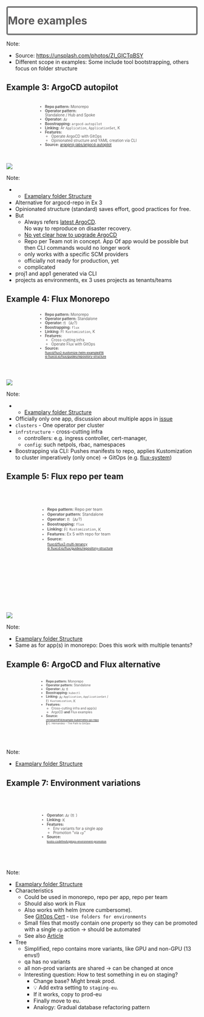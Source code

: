 <!-- .slide: data-background-image="images/examples.jpg"  -->
<!-- .slide: style="text-align: center !important"  -->

<div style="border-radius: 5px; border: 4px solid #777;background-color: rgba(255,255,255,0.8);">
<br/>
<h1 style="margin: 0 0 0 0; color: #5b5a5a;" >More examples</h1>
<br/>
</div>


  
Note:
* Source:  https://unsplash.com/photos/ZI_GICTqBSY
* Different scope in examples: Some include tool bootstrapping, others focus on folder structure



## Example 3: ArgoCD autopilot <!-- .element style="margin-top: 0px"-->
<!-- .slide: id="ex3"  -->

<div class="container">
    <div class="column" style="color: #5b5a5a; font-size:70%; background-image: url(images/parchment-paper.svg);background-repeat: no-repeat; background-size: contain;">
        <ul style="margin-left: 85px; margin-top: 15px; margin-right: 50px;">
          <li><strong>Repo pattern:</strong> Monorepo</li>
          <li><strong>Operator pattern:</strong><br/> Standalone / Hub and Spoke</li>
          <li><strong>Operator:</strong>
            <img data-src="images/argo-icon.svg" title="ArgoCD" style="height: 1.1em; vertical-align: middle;" /> 
          </li>
          <li><strong>Boostrapping:</strong> <code>argocd-autopilot</code></li>
          <li><strong>Linking:</strong> <img data-src="images/argo-icon.svg" title="ArgoCD" style="height: 1.1em; vertical-align: middle;" /> <code>Application</code>, <code>ApplicationSet</code>, <img data-src="images/kustomize-icon.svg" title="Kustomize" style="height: 1.1em; vertical-align: middle;"/></li>
          <li><strong>Features:</strong> 
            <ul>
              <li>Operate ArgoCD with GitOps</li>
              <li>Opinionated structure and YAML creation via CLI</li>
            </ul>
          <li><strong>Source:</strong> <span style="font-size:95%"><i class='fab fa-github'></i> <a href="https://github.com/argoproj-labs/argocd-autopilot/releases/tag/v0.4.10">argoproj-labs/argocd-autopilot</a></span></li>
        </ul>
        <br/><br/><br/>
    </div>
    <div class="column">
      <img src="images/example-autopilot.svg"/>
    </div>
</div>

Note: 
* * [Examplary folder Structure](https://github.com/cloudogu/gitops-talks/tree/ca16fe/docs/image-sources/repo-examples/3)
* Alternative for argocd-repo in Ex 3
* Opinionated structure (standard) saves effort, good practices for free.
* But 
  - Always refers [latest ArgoCD](https://github.com/argoproj-labs/argocd-autopilot/blob/84ec8989a3ebae132b9a8a019f8a6bd2eb76bac5/manifests/base/kustomization.yaml#L4).  
    No way to reproduce on disaster recovery.
  - [No yet clear how to upgrade ArgoCD](https://github.com/argoproj-labs/argocd-autopilot/issues/45)
  - Repo per Team not in concept. App Of app would be possible but then CLI commands would no longer work
  - only works with a specific SCM providers
  - officially not ready for production, yet
  - complicated
* proj1 and app1 generated via CLI
* projects as environments, ex 3 uses projects as tenants/teams



## Example 4: Flux Monorepo <!-- .element style="margin-top: 0px"-->
<!-- .slide: id="ex4"  -->

<div class="container">
    <div class="column" style="color: #5b5a5a; font-size:70%; background-image: url(images/parchment-paper.svg);background-repeat: no-repeat; background-size: contain;">
        <ul style="margin-left: 85px; margin-top: 5px; margin-right: 55px;">
          <li><strong>Repo pattern:</strong> Monorepo</li>
          <li><strong>Operator pattern:</strong> Standalone</li>
          <li><strong>Operator:</strong>
            <img data-src="images/flux-icon.svg" title="flux" style="height: 1.1em; vertical-align: middle;"/> 
            (<img data-src="images/argo-icon.svg" title="ArgoCD" style="height: 1.1em; vertical-align: middle;" />?) 
          </li>
          <li><strong>Boostrapping:</strong> <code>flux</code></li>
          <li><strong>Linking:</strong> <img data-src="images/flux-icon.svg" title="Flux" style="height: 1.1em; vertical-align: middle;" /> <code>Kustomization</code>, <img data-src="images/kustomize-icon.svg" title="Kustomize" style="height: 1.1em; vertical-align: middle;"/></li>
          <li><strong>Features:</strong>
            <ul>
              <li>Cross-cutting infra</li>
              <li>Operate Flux with GitOps</li>
            </ul>
        <li><strong>Source:</strong><br/><span style="font-size:80%"><i class='fab fa-github'></i> <a href="https://github.com/fluxcd/flux2-kustomize-helm-example/issues/16">fluxcd/flux2-kustomize-helm-example#16<br/></a>
          <a href="https://fluxcd.io/flux/guides/repository-structure/">🌐 fluxcd.io/flux/guides/repository-structure</a></span></li>
        </ul>
        <br/><br/><br/><br/>
    </div>
    <div class="column" >
      <img src="images/example-flux-mono.svg"/>
    </div>
</div>

Note:

* * [Examplary folder Structure](https://github.com/cloudogu/gitops-talks/tree/ca16fe/docs/image-sources/repo-examples/4)
* Officially only one app, discussion about multiple apps in [issue](https://github.com/fluxcd/flux2-kustomize-helm-example/issues/16)
* `clusters` - One operator per cluster
* `infrstructure` - cross-cutting infra
  * controllers: e.g. ingress controller, cert-manager,
  * `config`: such netpols, rbac, namespaces
* Boostrapping via CLI: Pushes manifests to repo, applies Kustomization to cluster imperatively (only once) -> GitOps
  (e.g. [flux-system](https://github.com/cloudogu/gitops-playground/tree/main/fluxv2/clusters/gitops-playground/flux-system))



## Example 5: Flux repo per team <!-- .element style="margin-top: 0px"-->
<!-- .slide: id="ex5"  -->

<div class="container">
    <div class="column" style="color: #5b5a5a; font-size:75%; background-image: url(images/parchment-paper.svg);background-repeat: no-repeat; background-size: contain; ">
        <ul style="margin-left: 90px; margin-top: 50px; margin-right: 65px">
          <li><strong>Repo pattern:</strong> Repo per team</li>
          <li><strong>Operator pattern:</strong> Standalone</li>
          <li><strong>Operator:</strong>
            <img data-src="images/flux-icon.svg" title="flux" style="height: 1.1em; vertical-align: middle;"/> 
            (<img data-src="images/argo-icon.svg" title="ArgoCD" style="height: 1.1em; vertical-align: middle;" />?) 
          </li>
          <li><strong>Boostrapping:</strong> <code>flux</code></li>
          <li><strong>Linking:</strong> <img data-src="images/flux-icon.svg" title="Flux" style="height: 1.1em; vertical-align: middle;" /> <code>Kustomization</code>, <img data-src="images/kustomize-icon.svg" title="Kustomize" style="height: 1.1em; vertical-align: middle;"/></li>
          <li><strong>Features:</strong> Ex 5 with repo for team</li>
<li><strong>Source:</strong><br/><span style="font-size:80%"><i class='fab fa-github'></i> <a href="https://github.com/fluxcd/flux2-multi-tenancy">fluxcd/flux2-multi-tenancy<br/></a>
          <a href="https://fluxcd.io/flux/guides/repository-structure/">🌐 fluxcd.io/flux/guides/repository-structure</a></span></li>
        </ul>
        <br/><br/><br/><br/>
    </div>
    <div class="column" style="margin-top: 100px;">
      <img src="images/example-flux-repo-per-team.svg"/>
    </div>
</div>

Note:
* [Examplary folder Structure](https://github.com/cloudogu/gitops-talks/tree/ca16fe/docs/image-sources/repo-examples/5)
* Same as for app(s) in monorepo: Does this work with multiple tenants?



## Example 6: ArgoCD and Flux alternative <!-- .element style="margin-top: 0px"-->
<!-- .slide: id="ex6"  -->

<div class="container">
    <div class="column" style="color: #5b5a5a; font-size:60%; background-image: url(images/parchment-paper.svg);background-repeat: no-repeat; background-size: contain; ">
        <ul style="margin-left: 90px; margin-top: 10px; margin-right: 65px;">
          <li><strong>Repo pattern:</strong> Monorepo</li>
          <li><strong>Operator pattern:</strong> Standalone</li>
          <li><strong>Operator:</strong>
            <img data-src="images/argo-icon.svg" title="ArgoCD" style="height: 1.1em; vertical-align: middle;" /> 
            <img data-src="images/flux-icon.svg" title="flux" style="height: 1.1em; vertical-align: middle;"/> 
          </li>
          <li><strong>Boostrapping:</strong> <code>kubectl</code></li>
          <li><strong>Linking:</strong> <img data-src="images/argo-icon.svg" title="ArgoCD" style="height: 1.1em; vertical-align: middle;" /> <code>Application</code>, <code>ApplicationSet</code> / <br/><img data-src="images/flux-icon.svg" title="Flux" style="height: 1.1em; vertical-align: middle;" />&nbsp;<code>Kustomization</code>, <img data-src="images/kustomize-icon.svg" title="Kustomize" style="height: 1.1em; vertical-align: middle;"/></li>
          <li><strong>Features:</strong>
            <ul>
                <li>Cross-cutting infra and app(s)</li>
                <li>ArgoCD <strong>and</strong> Flux examples</li>
            </ul>
            </li>
          <li><strong>Source:</strong><br/><span style="font-size:80%"><i class='fab fa-github'></i> <a href="https://github.com/christianh814/example-kubernetes-go-repo">christianh814/example-kubernetes-go-repo<br/></a>
          📘 C. Hernandez - The Path to GitOps</span></li>
        </ul>
        <br/><br/><br/><br/>
    </div>
    <div class="column">
      <img data-src="images/example-alternative.svg" width="65%"/>
    </div>
</div>

Note:
* [Examplary folder Structure](https://github.com/cloudogu/gitops-talks/tree/ca16fe/docs/image-sources/repo-examples/6)



## Example 7: Environment variations <!-- .element style="margin-top: 0px"-->
<!-- .slide: id="ex7"  -->

<div class="container">
    <div class="column" style="color: #5b5a5a; font-size:70%; background-image: url(images/parchment-paper.svg);background-repeat: no-repeat; background-size: contain; ">
        <ul style="margin-left: 90px; margin-top: 50px; margin-right: 65px">
          <li><strong>Operator:</strong>
            <img data-src="images/argo-icon.svg" title="ArgoCD" style="height: 1.1em; vertical-align: middle;" /> 
            (<img data-src="images/flux-icon.svg" title="flux" style="height: 1.1em; vertical-align: middle;"/>) 
          </li>
          <li><strong>Linking:</strong> <img data-src="images/kustomize-icon.svg" title="Kustomize" style="height: 1.1em; vertical-align: middle;"/></li>
          <li><strong>Features:</strong> 
            <ul>
                <li>Env variants for a single app</li>
                <li>Promotion "via <code>cp</code>"</li>
            </ul>
        <li><strong>Source:</strong><br/>
                <span style="font-size:70%">
                    <i class='fab fa-github'></i> <a href="https://github.com/kostis-codefresh/gitops-environment-promotion">kostis-codefresh/gitops-environment-promotion</a>
                </span>
            </li>
        </ul>
        <br/><br/><br/><br/>
    </div>
    <div class="column">
      <img data-src="images/example-variants.svg" width="75%"/>
    </div>
</div>

Note:
* [Examplary folder Structure](https://github.com/cloudogu/gitops-talks/tree/ca16fe/docs/image-sources/repo-examples/7)
* Characteristics
  * Could be used in monorepo, repo per app, repo per team
  * Should also work in Flux
  * Also works with helm (more cumbersome).  
    See [GitOps Cert](https://learning.codefresh.io/course/gitops-scale) - `Use folders for environments`
  * Small files that mostly contain one property so they can be promoted with a single `cp` action
    -> should be automated
  * See also [Article](https://codefresh.io/blog/how-to-model-your-gitops-environments-and-promote-releases-between-them/)
* Tree
  * Simplified, repo contains more variants, like GPU and non-GPU (13 envs!)
  * qa has no variants
  * all non-prod variants are shared -> can be changed at once
  * Interesting question: How to test something in eu on staging?
    * Change base? Might break prod.
    * 💡 Add extra setting to `staging-eu`.
    * If it works, copy to prod-eu
    * Finally move to eu.
    * Analogy: Gradual database refactoring pattern
